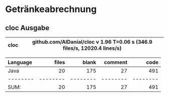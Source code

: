 # Getränkeabrechnung

## cloc Ausgabe

<!-- CLOC-REPORT-START -->
cloc|github.com/AlDanial/cloc v 1.96  T=0.06 s (346.9 files/s, 12020.4 lines/s)
--- | ---

Language|files|blank|comment|code
:-------|-------:|-------:|-------:|-------:
Java|20|175|27|491
--------|--------|--------|--------|--------
SUM:|20|175|27|491
<!-- CLOC-REPORT-END -->